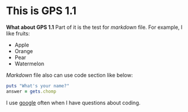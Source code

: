# This is GPS 1.1

**What about GPS 1.1** 
Part of it is the test for *markdown* file. 
For example, I like fruits:
* Apple
* Orange
* Pear
* Watermelon

*Markdown* file also can use code section like below:

```Ruby
puts "What's your name?"
answer = gets.chomp
```
I use [google](https://www.google.com/) often when I have questions about coding.
